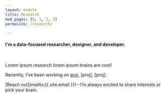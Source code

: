 ```yaml
---
layout: module
title: Research
mod_pages: [0, 1, 2, 3]
permalink: /research/

---
```

#### I'm a data-focused researcher, designer, and developer.
<br>

Lorem ipsum research lorem ipsum brains are cool!

Recently, I’ve been working on [proj]( /projects/magnetic_perturbation/ ), [proj], [proj].

[Reach out](mailto:{{ site.email }})--I’m always excited to share interests or pick your brain.
